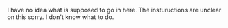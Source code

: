 I have no idea what is supposed to go in here. The instuructions are unclear on this sorry. I don't know what to do.
